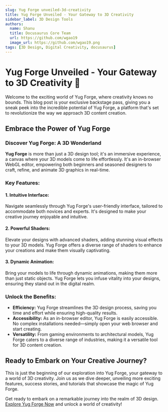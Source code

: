 ```yaml
---
slug: Yug Forge unveiled-3d-creativity
title: Yug Forge Unveiled - Your Gateway to 3D Creativity
sidebar_label: 3D Design Tools
authors:
  name: Shanu
  title: Docusaurus Core Team
  url: https://github.com/wgao19
  image_url: https://github.com/wgao19.png
tags: [3D Design, Digital Creativity, docusaurus]
---
```


# Yug Forge Unveiled - Your Gateway to 3D Creativity 🚀

Welcome to the exciting world of Yug Forge, where creativity knows no bounds. This blog post is your exclusive backstage pass, giving you a sneak peek into the incredible potential of Yug Forge, a platform that's set to revolutionize the way we approach 3D content creation.

## Embrace the Power of Yug Forge

### Discover Yug Forge: A 3D Wonderland

**Yug Forge** is more than just a 3D design tool; it's an immersive experience, a canvas where your 3D models come to life effortlessly. It's an in-browser WebGL editor, empowering both beginners and seasoned designers to craft, refine, and animate 3D graphics in real-time.

### Key Features:

#### 1. **Intuitive Interface:**
Navigate seamlessly through Yug Forge's user-friendly interface, tailored to accommodate both novices and experts. It's designed to make your creative journey enjoyable and intuitive.

#### 2. **Powerful Shaders:**
Elevate your designs with advanced shaders, adding stunning visual effects to your 3D models. Yug Forge offers a diverse range of shaders to enhance your creations and make them visually captivating.

#### 3. **Dynamic Animation:**
Bring your models to life through dynamic animations, making them more than just static objects. Yug Forge lets you infuse vitality into your designs, ensuring they stand out in the digital realm.

### Unlock the Benefits:

- **Efficiency:** Yug Forge streamlines the 3D design process, saving you time and effort while ensuring high-quality results.
- **Accessibility:** As an in-browser editor, Yug Forge is easily accessible. No complex installations needed—simply open your web browser and start creating.
- **Versatility:** From gaming environments to architectural models, Yug Forge caters to a diverse range of industries, making it a versatile tool for 3D content creation.

## Ready to Embark on Your Creative Journey?

This is just the beginning of our exploration into Yug Forge, your gateway to a world of 3D creativity. Join us as we dive deeper, unveiling more exciting features, success stories, and tutorials that showcase the magic of Yug Forge.

Get ready to embark on a remarkable journey into the realm of 3D design. [Explore Yug Forge Now](#cta-link) and unlock a world of creativity!
